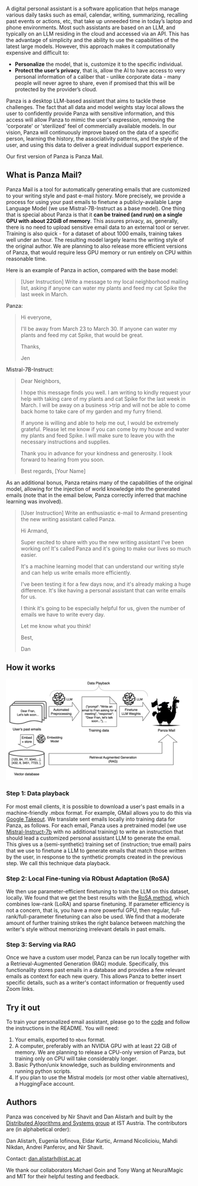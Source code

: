 A digital personal assistant is a software application that helps manage various daily tasks such as email, calendar, writing, summarizing, recalling past events or actions, etc, that take up unneeded time in today’s laptop and phone environments. Most such assistants are based on an LLM, and typically on an LLM residing in the cloud and accessed via an API. This has the advantage of simplicity and the ability to use the capabilities of the latest large models. However, this approach makes it computationally expensive and difficult to:

- **Personalize** the model, that is, customize it to the specific individual. 
- **Protect the user’s privacy**, that is, allow the AI to have access to very personal information of a caliber that - unlike corporate data - many people will never agree to share, even if promised that this will be protected by the provider’s cloud. 

Panza is a desktop LLM-based assistant that aims to tackle these challenges. The fact that all data and model weights stay local allows the user to confidently provide Panza with sensitive information, and this access will allow Panza to mimic the user's expression, removing the 'corporate' or 'sterilized' feel of commercially available models. In our vision, Panza will continuously improve based on the data of a specific person, learning the history, the associativity patterns, and the style of the user, and using this data to deliver a great individual support experience.

Our first version of Panza is Panza Mail.

## What is Panza Mail?
Panza Mail is a tool for automatically generating emails that are customized to your writing style and past e-mail history.
More precisely, we provide a process for using your past emails to finetune a publicly-available Large Language Model (we use Mistral-7B-Instruct as a base model).
One thing that is special about Panza is that it **can be trained (and run) on a single GPU with
about 22GiB of memory**. This assures privacy, as, generally, there is no need to upload sensitive email data to an external tool or server.
Training is also quick - for a dataset of about 1000 emails, training takes well under an hour. The resulting model largely learns the writing style of the original author.
We are planning to also release more efficient versions of Panza, that would require less GPU memory or run entirely on CPU within reasonable time. 

Here is an example of Panza in action, compared with the base model: 

> [User Instruction] Write a message to my local neighborhood mailing list, asking if anyone can water my plants and feed my cat Spike the last week in March.
> 

Panza:

>  Hi everyone,
>
> I'll be away from March 23 to March 30. If anyone can water my plants and
> feed my cat Spike, that would be great.
>
> Thanks,
>
> Jen

Mistral-7B-Instruct:

>Dear Neighbors,
>
>I hope this message finds you well. I am writing to kindly request your help with taking care of my plants and cat Spike for the last week in March. I will be away on a business >trip and will not be able to come back home to take care of my garden and my furry friend.
>
>If anyone is willing and able to help me out, I would be extremely grateful. Please let me know if you can come by my house and water my plants and feed Spike. I will make sure to leave you with the necessary instructions and supplies.
>
>Thank you in advance for your kindness and generosity. I look forward to hearing from you soon.
>
>Best regards,
>[Your Name]


As an additional bonus, Panza retains many of the capabilities of the original model, allowing for the injection of world knowledge into the generated emails (note that in the email below, Panza correctly inferred that machine learning was involved).


>[User Instruction] Write an enthusiastic e-mail to Armand presenting the new writing assistant called Panza.
>
>
> Hi Armand,
>
>Super excited to share with you the new writing assistant I've been working on! It's called Panza and it's going to make our lives so much easier.
>
>It's a machine learning model that can understand our writing style and can help us write emails more efficiently.
>
>I've been testing it for a few days now, and it's already making a huge difference. It's like having a personal assistant that can write emails for us.
>
>I think it's going to be especially helpful for us, given the number of emails we have to write every day.
>
>Let me know what you think!
>
>Best,
>
>Dan


## How it works 

<img src="https://github.com/ohaijen/panza-page/blob/main/panza_diagram.png?raw=true" alt="panza diagram"/>

### Step 1: Data playback

For most email clients, it is possible to download a user's past emails in a machine-friendly .mbox format. For example, GMail allows you to do this via [Google Takeout](takeout.google.com). 
We translate sent emails locally into training data for Panza, as follows. For each email, Panza uses a pretrained model (we use [Mistral-Instruct-7b](https://huggingface.co/mistralai/Mistral-7B-Instruct-v0.2) with no additional training) to write an instruction that should lead a customized personal assistant LLM to generate the email. This gives us a (semi-synthetic) training set of (instruction; true email) pairs that we use to finetune a LLM to generate emails that match those written by the user, in response to the synthetic prompts created in the previous step. We call this technique data playback. 

### Step 2: Local Fine-tuning via RObust Adaptation (RoSA)

We then use parameter-efficient finetuning to train the LLM on this dataset, locally. We found that we get the best results with the [RoSA method](https://arxiv.org/pdf/2401.04679.pdf), which combines low-rank (LoRA) and sparse finetuning. If parameter efficiency is not a concern, that is, you have a more powerful GPU, then regular, full-rank/full-parameter finetuning can also be used. We find that a moderate amount of further training strikes the right balance between matching the writer's style without memorizing irrelevant details in past emails.

### Step 3: Serving via RAG

Once we have a custom user model, Panza can be run locally together with a Retrieval-Augmented Generation (RAG) module. Specifically, this functionality stores past emails in a database and provides a few relevant emails as context for each new query. This allows Panza to better insert specific details, such as a writer's contact information or frequently used Zoom links.


## Try it out

To train your personalized email assistant, please go to the [code](https://github.com/IST-DASLab/panza-dev/tree/master) and follow the instructions in the README. You will need:
1. Your emails, exported to `mbox` format.
2. A computer, preferably with an NVIDIA GPU with at least 22 GiB of memory. We are planning to release a CPU-only version of Panza, but training only on CPU will take considerably longer.
3. Basic Python/unix knowledge, such as building environments and running python scripts.
4. If you plan to use the Mistral models (or most other viable alternatives), a HuggingFace account.

## Authors

Panza was conceived by Nir Shavit and Dan Alistarh and built by the [Distributed Algorithms and Systems group](https://ist.ac.at/en/research/alistarh-group/) at IST Austria. The contributors are (in alphabetical order):

Dan Alistarh, Eugenia Iofinova, Eldar Kurtic, Armand Nicolicioiu, Mahdi Nikdan, Andrei Panferov, and Nir Shavit.

Contact: dan.alistarh@ist.ac.at

We thank our collaborators Michael Goin and Tony Wang at NeuralMagic and MIT for their helpful testing and feedback.
